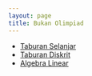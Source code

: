 ```yaml
---
layout: page
title: Bukan Olimpiad
---
```


- <a href="https://raw.githubusercontent.com/Tristanchaang/tristanchaang.github.io/main/pages/handouts/Non-Olympiad/On-Continuous-Distributions.pdf" download>Taburan Selanjar</a>
- <a href="https://raw.githubusercontent.com/Tristanchaang/tristanchaang.github.io/main/pages/handouts/Non-Olympiad/On-Discrete-Distributions.pdf" download>Taburan Diskrit</a>
- <a href="https://raw.githubusercontent.com/Tristanchaang/tristanchaang.github.io/main/pages/handouts/Non-Olympiad/Linear-Algebra.pdf" download>Algebra Linear</a>
